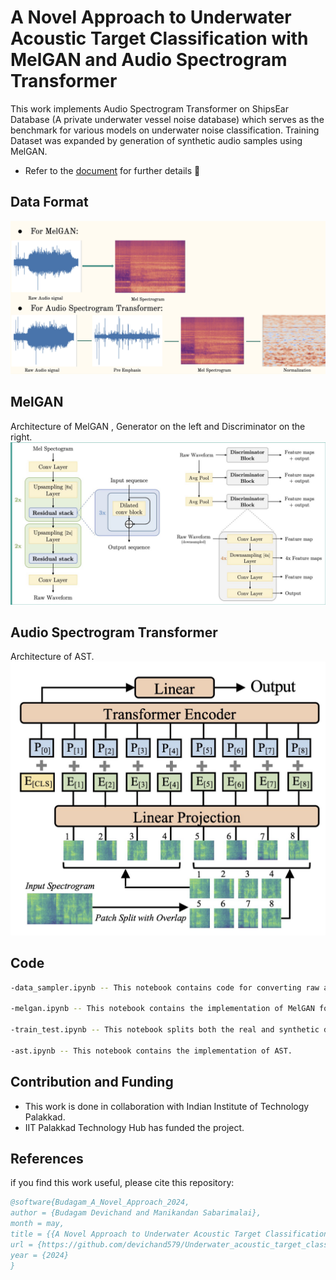 # A Novel Approach to Underwater Acoustic Target Classification with MelGAN and Audio Spectrogram Transformer

This work implements Audio Spectrogram Transformer on ShipsEar Database (A private underwater vessel noise database) which serves as the benchmark for various models on underwater noise classification. Training Dataset was expanded by generation of synthetic audio samples using MelGAN.

- Refer to the [document](./features.pdf) for further details 📖

## Data Format
![Data](imgs/data.png)

## MelGAN
Architecture of MelGAN , Generator on the left and Discriminator on the right.
![MelGAN](imgs/melgan.png)
## Audio Spectrogram Transformer
Architecture of AST.
![AST](imgs/ast.png)

## Code 
```bash
-data_sampler.ipynb -- This notebook contains code for converting raw audio files of the database into suitable formats and lengths for training AST

-melgan.ipynb -- This notebook contains the implementation of MelGAN for generating synthetic audio samples. This notebooks has to be run for each class of the database seperately.

-train_test.ipynb -- This notebook splits both the real and synthetic data into train, validation and test splits. we suggest to run this code for each class of the database seperately for mitigating class imbalance.

-ast.ipynb -- This notebook contains the implementation of AST.
```

## Contribution and Funding
- This work is done in collaboration with Indian Institute of Technology Palakkad.
- IIT Palakkad Technology Hub has funded the project.

## References
if you find this work useful, please cite this repository:
```bibtex
@software{Budagam_A_Novel_Approach_2024,
author = {Budagam Devichand and Manikandan Sabarimalai},
month = may,
title = {{A Novel Approach to Underwater Acoustic Target Classification with MelGAN and Audio Spectrogram Transformer}},
url = {https://github.com/devichand579/Underwater_acoustic_target_classification},
year = {2024}
}
```



